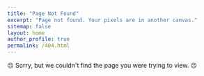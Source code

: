 ```yaml
---
title: "Page Not Found"
excerpt: "Page not found. Your pixels are in another canvas."
sitemap: false
layout: home
author_profile: true
permalink: /404.html
---
```


☹️ Sorry, but we couldn't find the page you were trying to view. ☹️
